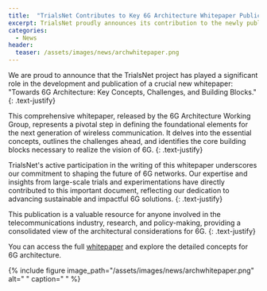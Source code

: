 ```yaml
---
title:  "TrialsNet Contributes to Key 6G Architecture Whitepaper Publication"
excerpt: TrialsNet proudly announces its contribution to the newly published whitepaper by the 6G Architecture Working Group: Towards 6G Architecture: Key Concepts, Challenges, and Building Blocks.
categories: 
  - News
header:
  teaser: /assets/images/news/archwhitepaper.png
---
```



We are proud to announce that the TrialsNet project has played a significant role in the development and publication of a crucial new whitepaper: "Towards 6G Architecture: Key Concepts, Challenges, and Building Blocks."
{: .text-justify}

This comprehensive whitepaper, released by the 6G Architecture Working Group, represents a pivotal step in defining the foundational elements for the next generation of wireless communication. It delves into the essential concepts, outlines the challenges ahead, and identifies the core building blocks necessary to realize the vision of 6G.
{: .text-justify}

TrialsNet's active participation in the writing of this whitepaper underscores our commitment to shaping the future of 6G networks. Our expertise and insights from large-scale trials and experimentations have directly contributed to this important document, reflecting our dedication to advancing sustainable and impactful 6G solutions.
{: .text-justify}

This publication is a valuable resource for anyone involved in the telecommunications industry, research, and policy-making, providing a consolidated view of the architectural considerations for 6G.
{: .text-justify}

You can access the full [whitepaper](https://smart-networks.europa.eu/wp-content/uploads/2025/06/archwg-whitepaper-v1.3-final-23may_clean.pdf) and explore the detailed concepts for 6G architecture.

{% include figure image_path="/assets/images/news/archwhitepaper.png" alt=" " caption=" " %}

